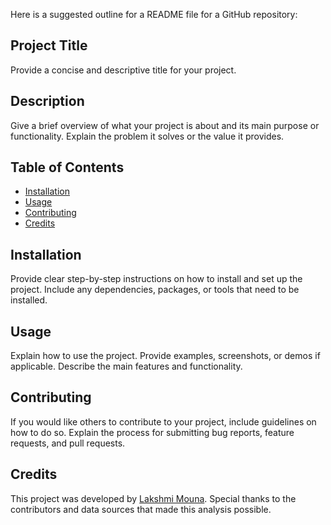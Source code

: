 Here is a suggested outline for a README file for a GitHub repository:

## Project Title

Provide a concise and descriptive title for your project.

## Description

Give a brief overview of what your project is about and its main purpose or functionality. Explain the problem it solves or the value it provides.

## Table of Contents

- [Installation](#installation)
- [Usage](#usage)
- [Contributing](#contributing)
- [Credits](#credits)

## Installation

Provide clear step-by-step instructions on how to install and set up the project. Include any dependencies, packages, or tools that need to be installed.

## Usage

Explain how to use the project. Provide examples, screenshots, or demos if applicable. Describe the main features and functionality.

## Contributing

If you would like others to contribute to your project, include guidelines on how to do so. Explain the process for submitting bug reports, feature requests, and pull requests.


## Credits

This project was developed by [Lakshmi Mouna](https://github.com/LakshmiMouna). Special thanks to the contributors and data sources that made this analysis possible.

